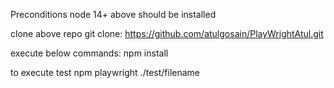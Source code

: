 Preconditions
node 14+ above should be installed

clone above repo
git clone: https://github.com/atulgosain/PlayWrightAtul.git

execute below commands:
npm install

to execute test
npm playwright ./test/filename
